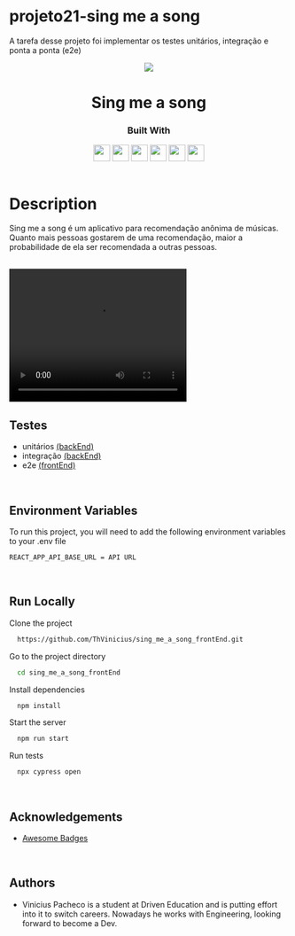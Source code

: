 # projeto21-sing me a song

A tarefa desse projeto foi implementar os testes unitários, integração e ponta a ponta (e2e)

<p align="center">
  <img  src="https://cdn-icons-png.flaticon.com/512/3208/3208679.png">
</p>
<h1 align="center">
  Sing me a song
</h1>
<div align="center">

  <h3>Built With</h3>

  <img src="https://img.shields.io/badge/PostgreSQL-316192?style=for-the-badge&logo=postgresql&logoColor=white" height="30px"/>
  <img src="https://img.shields.io/badge/Prisma-3982CE?style=for-the-badge&logo=Prisma&logoColor=white" height="30px"/>
  <img src="https://img.shields.io/badge/TypeScript-007ACC?style=for-the-badge&logo=typescript&logoColor=white" height="30px"/>
  <img src="https://img.shields.io/badge/Node.js-43853D?style=for-the-badge&logo=node.js&logoColor=white" height="30px"/>  
  <img src="https://img.shields.io/badge/Express.js-404D59?style=for-the-badge&logo=express.js&logoColor=white" height="30px"/>
  <img src="https://img.shields.io/badge/Jest-323330?style=for-the-badge&logo=Jest&logoColor=white" height="30px"/>

  <!-- Badges source: https://dev.to/envoy_/150-badges-for-github-pnk -->
</div>

<br/>

# Description

Sing me a song é um aplicativo para recomendação anônima de músicas. Quanto mais pessoas gostarem de uma recomendação, maior a probabilidade de ela ser recomendada a outras pessoas.

</br>

<video width="320" height="240" controls>
  <source src="https://s3.us-west-2.amazonaws.com/secure.notion-static.com/41259fda-5772-4daa-951f-5f135f8969e6/Gravacao_de_Tela_2022-05-03_as_18.05.57.mov?X-Amz-Algorithm=AWS4-HMAC-SHA256&X-Amz-Content-Sha256=UNSIGNED-PAYLOAD&X-Amz-Credential=AKIAT73L2G45EIPT3X45%2F20220926%2Fus-west-2%2Fs3%2Faws4_request&X-Amz-Date=20220926T165005Z&X-Amz-Expires=86400&X-Amz-Signature=a646344b3f27192f05687d28ea1cb5c4440371a7e4942420b222fe5774012575&X-Amz-SignedHeaders=host&response-content-disposition=filename%20%3D%22Gravac%25CC%25A7a%25CC%2583o%2520de%2520Tela%25202022-05-03%2520a%25CC%2580s%252018.05.57.mov%22&x-id=GetObject" type="video/mp4">
</video>

## Testes

- unitários [(backEnd)](https://github.com/ThVinicius/sing_me_a_song_backEnd)
- integração [(backEnd)](https://github.com/ThVinicius/sing_me_a_song_backEnd)
- e2e [(frontEnd)](https://github.com/ThVinicius/sing_me_a_song_frontEnd)

</br>

## Environment Variables

To run this project, you will need to add the following environment variables to your .env file

`REACT_APP_API_BASE_URL = API URL`

</br>

## Run Locally

Clone the project

```bash
  https://github.com/ThVinicius/sing_me_a_song_frontEnd.git
```

Go to the project directory

```bash
  cd sing_me_a_song_frontEnd
```

Install dependencies

```bash
  npm install
```

Start the server

```bash
  npm run start
```

Run tests

```bash
  npx cypress open
```

</br>

## Acknowledgements

- [Awesome Badges](https://github.com/Envoy-VC/awesome-badges)

</br>

## Authors

- Vinicius Pacheco is a student at Driven Education and is putting effort into it to switch careers. Nowadays he works with Engineering,
  looking forward to become a Dev.
  <br/>

#
